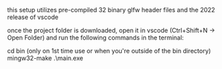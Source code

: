 this setup utilizes pre-compiled 32 binary glfw header files and the 2022 release of vscode

once the project folder is downloaded, open it in vscode (Ctrl+Shift+N -> Open Folder) and run the following commands in the terminal:
  
cd bin  (only on 1st time use or when you're outside of the bin directory)
mingw32-make
.\main.exe

